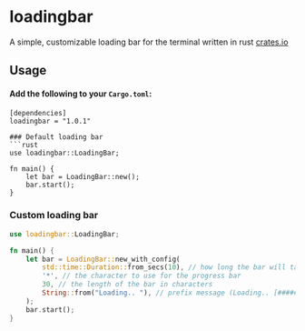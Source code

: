 # loadingbar
A simple, customizable loading bar for the terminal written in rust
[crates.io](https://crates.io/crates/loadingbar)

## Usage

#### Add the following to your `Cargo.toml`:
```
[dependencies]
loadingbar = "1.0.1"

### Default loading bar
```rust
use loadingbar::LoadingBar;

fn main() {
    let bar = LoadingBar::new();
    bar.start();
}
```

### Custom loading bar
```rust
use loadingbar::LoadingBar;

fn main() {
    let bar = LoadingBar::new_with_config(
        std::time::Duration::from_secs(10), // how long the bar will take to complete
        '*', // the character to use for the progress bar
        30, // the length of the bar in characters
        String::from("Loading.. "), // prefix message (Loading.. [##########      ])
    );
    bar.start();
}

